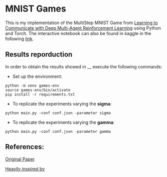 # MNIST Games

This is my implementation of the MultiStep MNIST Game from [Learning to Communicate with Deep Multi-Agent Reinforcement Learning](https://arxiv.org/abs/1605.06676) using Python and Torch. The interactive notebook can also be found in kaggle in the following [link]().

## Results reporduction

In order to obtain the results showed in __ execute the following commands:

* Set up the environment:

```
python -m venv games-env
source games-env/bin/activate
pip install -r requirements.txt
```

* To replicate the experiments varying the __sigma__:
```
python main.py -conf conf.json -parameter sigma
```

* To replicate the experiments varying the __gamma__:
```
python main.py -conf conf.json -parameter gamma
```

## References:

[Original Paper](https://arxiv.org/abs/1605.06676)

[Heavily inspired by](https://github.com/minqi/learning-to-communicate-pytorch)